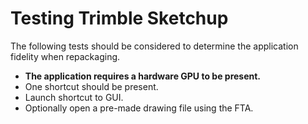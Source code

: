 # Testing Trimble Sketchup

The following tests should be considered to determine the application fidelity when repackaging.

* **The application requires a hardware GPU to be present.**
* One shortcut should be present.
* Launch shortcut to GUI.
* Optionally open a pre-made drawing file using the FTA.